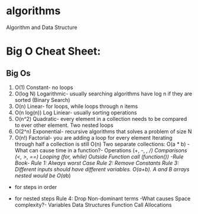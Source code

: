 # algorithms
Algorithm and Data Structure


# Big O Cheat Sheet:
## Big Os
1. O(1) Constant- no loops
2. O(log N) Logarithmic- usually searching algorithms have log n if they are sorted (Binary Search)
3. O(n) Linear- for loops, while loops through n items
4. O(n log(n)) Log Liniear- usually sorting operations
5. O(n^2) Quadratic- every element in a collection needs to be compared to ever other element. Two
 nested loops
6. O(2^n) Exponential- recursive algorithms that solves a problem of size N
7. O(n!) Factorial- you are adding a loop for every element
 Iterating through half a collection is still O(n)
 Two separate collections: O(a * b)
 -What can cause time in a function?-
 Operations (+, -, *, /)
 Comparisons (<, >, ==)
 Looping (for, while)
 Outside Function call (function())
 -Rule Book-
 Rule 1: Always worst Case
 Rule 2: Remove Constants
 Rule 3: Different inputs should have different variables. O(a+b). A and B arrays nested would be
 O(a*b)
 + for steps in order
 * for nested steps
 Rule 4: Drop Non-dominant terms
 -What causes Space complexity?-
 Variables
 Data Structures
 Function Call
 Allocations